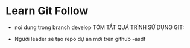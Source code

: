 # Learn Git Follow

- noi dung trong branch develop
  TÓM TẮT QUÁ TRÌNH SỬ DỤNG GIT:

- Người leader sẽ tạo repo dự án mới trên github
  -asdf

